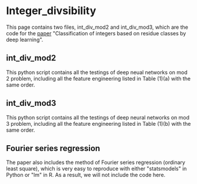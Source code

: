 # Integer_divsibility
This page contains two files, int_div_mod2 and int_div_mod3, which are the code for the [paper](https://arxiv.org/abs/2304.01333) "Classification of integers based on residue classes by deep learning".
## int_div_mod2
This python script contains all the testings of deep neual networks on mod 2 problem, including all the feature engineering listed in Table (1)(a) with the same order.
## int_div_mod3
This python script contains all the testings of deep neural networks on mod 3 problem, including all the feature engineering listed in Table (1)(b) with the same order.
## Fourier series regression
The paper also includes the method of Fourier series regression (ordinary least square), which is very easy to reproduce with either "statsmodels" in Python or "lm" in R. As a result, we will not include the code here.
